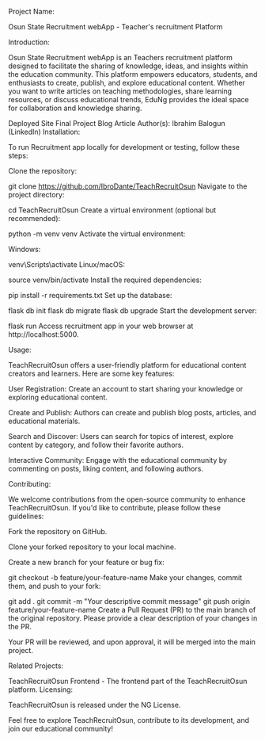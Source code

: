 Project Name:

Osun State Recruitment webApp - Teacher's recruitment Platform

Introduction:

Osun State Recruitment webApp is an Teachers recruitment platform designed to facilitate the sharing of knowledge, ideas, and insights within the education community. This platform empowers educators, students, and enthusiasts to create, publish, and explore educational content. Whether you want to write articles on teaching methodologies, share learning resources, or discuss educational trends, EduNg provides the ideal space for collaboration and knowledge sharing.

Deployed Site
Final Project Blog Article
Author(s): Ibrahim Balogun (LinkedIn)
Installation:

To run Recruitment app locally for development or testing, follow these steps:

Clone the repository:

git clone https://github.com/IbroDante/TeachRecruitOsun
Navigate to the project directory:

cd TeachRecruitOsun
Create a virtual environment (optional but recommended):

python -m venv venv
Activate the virtual environment:

Windows:

venv\Scripts\activate
Linux/macOS:

source venv/bin/activate
Install the required dependencies:

pip install -r requirements.txt
Set up the database:

flask db init
flask db migrate
flask db upgrade
Start the development server:

flask run
Access recruitment app in your web browser at http://localhost:5000.

Usage:

TeachRecruitOsun offers a user-friendly platform for educational content creators and learners. Here are some key features:

User Registration: Create an account to start sharing your knowledge or exploring educational content.

Create and Publish: Authors can create and publish blog posts, articles, and educational materials.

Search and Discover: Users can search for topics of interest, explore content by category, and follow their favorite authors.

Interactive Community: Engage with the educational community by commenting on posts, liking content, and following authors.

Contributing:

We welcome contributions from the open-source community to enhance TeachRecruitOsun. If you'd like to contribute, please follow these guidelines:

Fork the repository on GitHub.

Clone your forked repository to your local machine.

Create a new branch for your feature or bug fix:

git checkout -b feature/your-feature-name
Make your changes, commit them, and push to your fork:

git add .
git commit -m "Your descriptive commit message"
git push origin feature/your-feature-name
Create a Pull Request (PR) to the main branch of the original repository. Please provide a clear description of your changes in the PR.

Your PR will be reviewed, and upon approval, it will be merged into the main project.

Related Projects:

TeachRecruitOsun Frontend - The frontend part of the TeachRecruitOsun platform.
Licensing:

TeachRecruitOsun is released under the NG License.

Feel free to explore TeachRecruitOsun, contribute to its development, and join our educational community!
